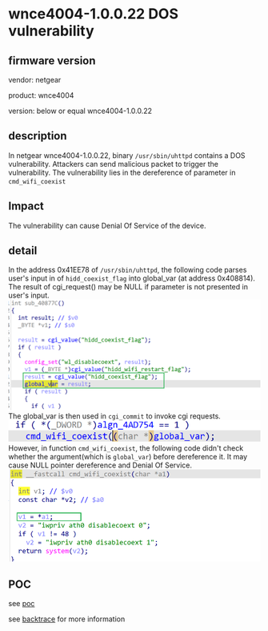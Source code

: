 # wnce4004-1.0.0.22 DOS vulnerability
## firmware version
vendor: netgear

product: wnce4004

version: below or equal wnce4004-1.0.0.22

## description
In netgear wnce4004-1.0.0.22, binary `/usr/sbin/uhttpd` contains a DOS vulnerability. Attackers can send malicious packet to trigger the vulnerability. The vulnerability lies in the dereference of parameter in `cmd_wifi_coexist`

## Impact
The vulnerability can cause Denial Of Service of the device.

## detail
In the address 0x41EE78 of `/usr/sbin/uhttpd`, the following code parses user's input in of `hidd_coexist_flag` into global_var (at address 0x408814). The result of cgi_request() may be NULL if parameter is not presented in user's input.
![global_var](image.png)
The global_var is then used in `cgi_commit` to invoke cgi requests.
![cgi_commit](image-1.png)
However, in function  `cmd_wifi_coexist`, the following code didn't check whether the argument(which is `global_var`) before dereference it. It may cause NULL pointer dereference and Denial Of Service.
![cmd_wifi](image-2.png)

## POC
see [poc](./poc)

see [backtrace](./backtrace) for more information

